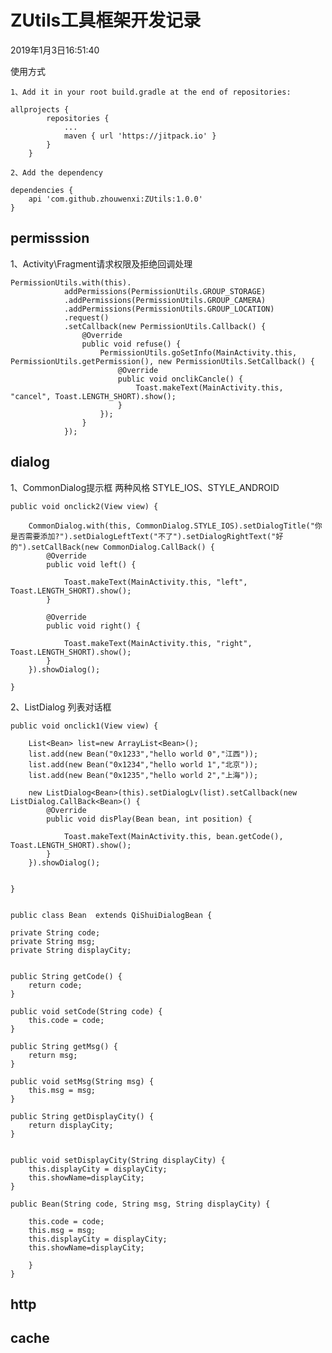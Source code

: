# ZUtils工具框架开发记录

2019年1月3日16:51:40

使用方式

    1、Add it in your root build.gradle at the end of repositories:

    allprojects {
    		repositories {
    			...
    			maven { url 'https://jitpack.io' }
    		}
    	}

    2、Add the dependency

    dependencies {
    	api 'com.github.zhouwenxi:ZUtils:1.0.0'
    }

permisssion
---
1、Activity\Fragment请求权限及拒绝回调处理

    PermissionUtils.with(this).
                addPermissions(PermissionUtils.GROUP_STORAGE)
                .addPermissions(PermissionUtils.GROUP_CAMERA)
                .addPermissions(PermissionUtils.GROUP_LOCATION)
                .request()
                .setCallback(new PermissionUtils.Callback() {
                    @Override
                    public void refuse() {
                        PermissionUtils.goSetInfo(MainActivity.this, PermissionUtils.getPermission(), new PermissionUtils.SetCallback() {
                            @Override
                            public void onclikCancle() {
                                Toast.makeText(MainActivity.this, "cancel", Toast.LENGTH_SHORT).show();
                            }
                        });
                    }
                });

dialog
---
1、CommonDialog提示框 两种风格 STYLE_IOS、STYLE_ANDROID

    public void onclick2(View view) {

        CommonDialog.with(this, CommonDialog.STYLE_IOS).setDialogTitle("你是否需要添加?").setDialogLeftText("不了").setDialogRightText("好的").setCallBack(new CommonDialog.CallBack() {
            @Override
            public void left() {

                Toast.makeText(MainActivity.this, "left", Toast.LENGTH_SHORT).show();
            }

            @Override
            public void right() {

                Toast.makeText(MainActivity.this, "right", Toast.LENGTH_SHORT).show();
            }
        }).showDialog();

    }


2、ListDialog 列表对话框

    public void onclick1(View view) {

        List<Bean> list=new ArrayList<Bean>();
        list.add(new Bean("0x1233","hello world 0","江西"));
        list.add(new Bean("0x1234","hello world 1","北京"));
        list.add(new Bean("0x1235","hello world 2","上海"));
        
        new ListDialog<Bean>(this).setDialogLv(list).setCallback(new ListDialog.CallBack<Bean>() {
            @Override
            public void disPlay(Bean bean, int position) {

                Toast.makeText(MainActivity.this, bean.getCode(), Toast.LENGTH_SHORT).show();
            }
        }).showDialog();
        

    }
    

    public class Bean  extends QiShuiDialogBean {

    private String code;
    private String msg;
    private String displayCity;

    
    public String getCode() {
        return code;
    }

    public void setCode(String code) {
        this.code = code;
    }

    public String getMsg() {
        return msg;
    }

    public void setMsg(String msg) {
        this.msg = msg;
    }

    public String getDisplayCity() {
        return displayCity;
    }


    public void setDisplayCity(String displayCity) {
        this.displayCity = displayCity;
        this.showName=displayCity;
    }
    
    public Bean(String code, String msg, String displayCity) {

        this.code = code;
        this.msg = msg;
        this.displayCity = displayCity;
        this.showName=displayCity;

        }
    }


http
---

cache
---
